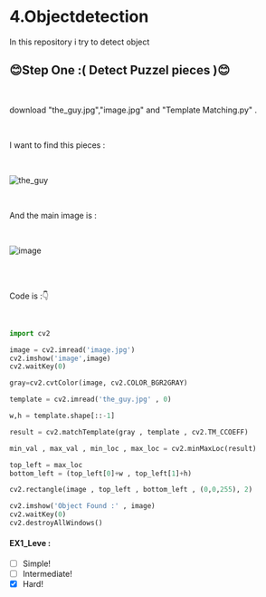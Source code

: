# 4.Objectdetection
In this repository i try to detect object 
<br>

## :blush:Step One :( Detect Puzzel pieces ):blush:</b>

<br>

download "the_guy.jpg","image.jpg" and "Template Matching.py" . 

<br>

I want to find this pieces :

<br>

![the_guy](https://user-images.githubusercontent.com/109248678/181450720-fb53d264-7448-4744-a805-b678f7b5ff41.jpg)

<br>

And the main image is :

<br>

![image](https://user-images.githubusercontent.com/109248678/181450848-c19598c7-9061-4d5b-8f32-303c2a53adf9.jpg)

<br>

<br>

Code is :👇

<br>

```python
import cv2

image = cv2.imread('image.jpg')
cv2.imshow('image',image)
cv2.waitKey(0)

gray=cv2.cvtColor(image, cv2.COLOR_BGR2GRAY)

template = cv2.imread('the_guy.jpg' , 0)

w,h = template.shape[::-1]

result = cv2.matchTemplate(gray , template , cv2.TM_CCOEFF)

min_val , max_val , min_loc , max_loc = cv2.minMaxLoc(result)

top_left = max_loc
bottom_left = (top_left[0]+w , top_left[1]+h)

cv2.rectangle(image , top_left , bottom_left , (0,0,255), 2)

cv2.imshow('Object Found :' , image)
cv2.waitKey(0)
cv2.destroyAllWindows()    
```
#### EX1_Leve :
- [ ] Simple! 
- [ ] Intermediate!
- [x] Hard!
